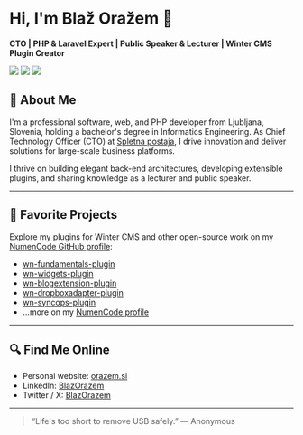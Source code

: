 # Hi, I'm Blaž Oražem 👋

**CTO | PHP & Laravel Expert | Public Speaker & Lecturer | Winter CMS Plugin Creator**

<p align="left">
  <a href="https://orazem.si"><img src="https://img.shields.io/badge/Website-orazem.si-blue?style=flat-square"></a>
  <a href="https://si.linkedin.com/in/blazorazem"><img src="https://img.shields.io/badge/LinkedIn-BlazOrazem-blue?style=flat-square"></a>
  <a href="https://twitter.com/blazorazem/"><img src="https://img.shields.io/badge/Twitter / X-BlazOrazem-blue?style=flat-square"></a>
</p>

## 🤵 About Me

I'm a professional software, web, and PHP developer from Ljubljana, Slovenia, holding a bachelor's degree in Informatics Engineering. As Chief Technology Officer (CTO) at [Spletna postaja](https://spletna-postaja.com), I drive innovation and deliver solutions for large-scale business platforms.

I thrive on building elegant back-end architectures, developing extensible plugins, and sharing knowledge as a lecturer and public speaker.

---

## 🚀 Favorite Projects

Explore my plugins for Winter CMS and other open-source work on my [NumenCode GitHub profile](https://github.com/numencode):

- [wn-fundamentals-plugin](https://github.com/numencode/wn-fundamentals-plugin)
- [wn-widgets-plugin](https://github.com/numencode/wn-widgets-plugin)
- [wn-blogextension-plugin](https://github.com/numencode/wn-blogextension-plugin)
- [wn-dropboxadapter-plugin](https://github.com/numencode/wn-dropboxadapter-plugin)
- [wn-syncops-plugin](https://github.com/numencode/wn-syncops-plugin)
- ...more on my [NumenCode profile](https://github.com/numencode)

---

## 🔍 Find Me Online

- Personal website: [orazem.si](https://orazem.si)
- LinkedIn: [BlazOrazem](https://si.linkedin.com/in/blazorazem)
- Twitter / X: [BlazOrazem](https://twitter.com/blazorazem/)

---

> “Life's too short to remove USB safely.” — Anonymous
